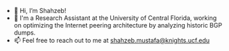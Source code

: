 - 👋 Hi, I’m Shahzeb!
- 🌱 I'm a Research Assistant at the University of Central Florida, working on optimizing the Internet peering architecture by analyzing historic BGP dumps.
- 📫 Feel free to reach out to me at shahzeb.mustafa@knights.ucf.edu

<!---
shahzebmustafa/shahzebmustafa is a ✨ special ✨ repository because its `README.md` (this file) appears on your GitHub profile.
You can click the Preview link to take a look at your changes.
--->
